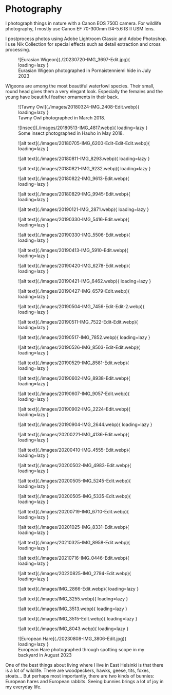 # Photography

I photograph things in nature with a Canon EOS 750D camera. For wildlife photography, I mostly use Canon EF 70-300mm f/4-5.6 IS II USM lens.

I postprocess photos using Adobe Lightroom Classic and Adobe Photoshop. I use Nik Collection for special effects such as detail extraction and cross processing.

<figure markdown>
  ![Eurasian Wigeon](./20230720-IMG_3697-Edit.jpg){ loading=lazy }
  <figcaption>Eurasian Wigeon photographed in Pornaistenniemi hide in July 2023</figcaption>
</figure>

Wigeons are among the most beautiful waterfowl species. Their small, round head gives them a very elegant look. Especially the females and the young have beautiful feather ornaments in their back.

<figure markdown>
  ![Tawny Owl](./images/20180324-IMG_2408-Edit.webp){ loading=lazy }
  <figcaption>Tawny Owl photographed in March 2018.</figcaption>
</figure>

<figure markdown>
  ![Insect](./images/20180513-IMG_4817.webp){ loading=lazy }
  <figcaption>Some insect photographed in Hauho in May 2018.</figcaption>
</figure>

<figure markdown>
  ![alt text](./images/20180705-IMG_6200-Edit-Edit-Edit.webp){ loading=lazy }
  <figcaption></figcaption>
</figure>

<figure markdown>
  ![alt text](./images/20180811-IMG_8293.webp){ loading=lazy }
  <figcaption></figcaption>
</figure>

<figure markdown>
  ![alt text](./images/20180821-IMG_9232.webp){ loading=lazy }
  <figcaption></figcaption>
</figure>

<figure markdown>
  ![alt text](./images/20180822-IMG_9613-Edit.webp){ loading=lazy }
  <figcaption></figcaption>
</figure>

<figure markdown>
  ![alt text](./images/20180829-IMG_9945-Edit.webp){ loading=lazy }
  <figcaption></figcaption>
</figure>

<figure markdown>
  ![alt text](./images/20190121-IMG_2871.webp){ loading=lazy }
  <figcaption></figcaption>
</figure>

<figure markdown>
  ![alt text](./images/20190330-IMG_5416-Edit.webp){ loading=lazy }
  <figcaption></figcaption>
</figure>

<figure markdown>
  ![alt text](./images/20190330-IMG_5506-Edit.webp){ loading=lazy }
  <figcaption></figcaption>
</figure>

<figure markdown>
  ![alt text](./images/20190413-IMG_5910-Edit.webp){ loading=lazy }
  <figcaption></figcaption>
</figure>

<figure markdown>
  ![alt text](./images/20190420-IMG_6278-Edit.webp){ loading=lazy }
  <figcaption></figcaption>
</figure>

<figure markdown>
  ![alt text](./images/20190421-IMG_6462.webp){ loading=lazy }
  <figcaption></figcaption>
</figure>

<figure markdown>
  ![alt text](./images/20190427-IMG_6579-Edit.webp){ loading=lazy }
  <figcaption></figcaption>
</figure>

<figure markdown>
  ![alt text](./images/20190504-IMG_7456-Edit-Edit-2.webp){ loading=lazy }
  <figcaption></figcaption>
</figure>

<figure markdown>
  ![alt text](./images/20190511-IMG_7522-Edit-Edit.webp){ loading=lazy }
  <figcaption></figcaption>
</figure>

<figure markdown>
  ![alt text](./images/20190517-IMG_7852.webp){ loading=lazy }
  <figcaption></figcaption>
</figure>

<figure markdown>
  ![alt text](./images/20190526-IMG_8503-Edit-Edit.webp){ loading=lazy }
  <figcaption></figcaption>
</figure>

<figure markdown>
  ![alt text](./images/20190529-IMG_8581-Edit.webp){ loading=lazy }
  <figcaption></figcaption>
</figure>

<figure markdown>
  ![alt text](./images/20190602-IMG_8938-Edit.webp){ loading=lazy }
  <figcaption></figcaption>
</figure>

<figure markdown>
  ![alt text](./images/20190607-IMG_9057-Edit.webp){ loading=lazy }
  <figcaption></figcaption>
</figure>

<figure markdown>
  ![alt text](./images/20190902-IMG_2224-Edit.webp){ loading=lazy }
  <figcaption></figcaption>
</figure>

<figure markdown>
  ![alt text](./images/20190904-IMG_2644.webp){ loading=lazy }
  <figcaption></figcaption>
</figure>

<figure markdown>
  ![alt text](./images/20200221-IMG_4136-Edit.webp){ loading=lazy }
  <figcaption></figcaption>
</figure>

<figure markdown>
  ![alt text](./images/20200410-IMG_4555-Edit.webp){ loading=lazy }
  <figcaption></figcaption>
</figure>

<figure markdown>
  ![alt text](./images/20200502-IMG_4983-Edit.webp){ loading=lazy }
  <figcaption></figcaption>
</figure>

<figure markdown>
  ![alt text](./images/20200505-IMG_5245-Edit.webp){ loading=lazy }
  <figcaption></figcaption>
</figure>

<figure markdown>
  ![alt text](./images/20200505-IMG_5335-Edit.webp){ loading=lazy }
  <figcaption></figcaption>
</figure>

<figure markdown>
  ![alt text](./images/20200719-IMG_6710-Edit.webp){ loading=lazy }
  <figcaption></figcaption>
</figure>

<figure markdown>
  ![alt text](./images/20201025-IMG_8331-Edit.webp){ loading=lazy }
  <figcaption></figcaption>
</figure>

<figure markdown>
  ![alt text](./images/20210325-IMG_8958-Edit.webp){ loading=lazy }
  <figcaption></figcaption>
</figure>

<figure markdown>
  ![alt text](./images/20210716-IMG_0446-Edit.webp){ loading=lazy }
  <figcaption></figcaption>
</figure>

<figure markdown>
  ![alt text](./images/20220825-IMG_2794-Edit.webp){ loading=lazy }
  <figcaption></figcaption>
</figure>

<figure markdown>
  ![alt text](./images/IMG_2866-Edit.webp){ loading=lazy }
  <figcaption></figcaption>
</figure>

<figure markdown>
  ![alt text](./images/IMG_3255.webp){ loading=lazy }
  <figcaption></figcaption>
</figure>

<figure markdown>
  ![alt text](./images/IMG_3513.webp){ loading=lazy }
  <figcaption></figcaption>
</figure>

<figure markdown>
  ![alt text](./images/IMG_3515-Edit.webp){ loading=lazy }
  <figcaption></figcaption>
</figure>

<figure markdown>
  ![alt text](./images/IMG_8043.webp){ loading=lazy }
  <figcaption></figcaption>
</figure>

<figure markdown>
  ![European Hare](./20230808-IMG_3806-Edit.jpg){ loading=lazy }
  <figcaption>European Hare photographed through spotting scope in my backyard in August 2023</figcaption>
</figure>

One of the best things about living where I live in East Helsinki is that there is a lot of wildlife. There are woodpeckers, hawks, geese, tits, foxes, stoats... But perhaps most importantly, there are two kinds of bunnies: European hares and European rabbits. Seeing bunnies brings a lot of joy in my everyday life.
